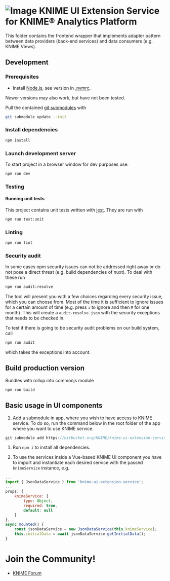 # ![Image](https://www.knime.com/files/knime_logo_github_40x40_4layers.png) KNIME UI Extension Service for KNIME® Analytics Platform

This folder contains the frontend wrapper that implements adapter pattern between data providers (back-end services) and
data consumers (e.g. KNIME Views).

## Development

### Prerequisites

* Install [Node.js][node], see version in [.nvmrc](.nvmrc).

Newer versions may also work, but have not been tested.

Pull the contained [git submodules](https://stackoverflow.com/a/4438292/5134084) with
```sh
git submodule update --init
```

### Install dependencies

```sh
npm install
```

### Launch development server
To start project in a browser window for dev purposes use:
```sh
npm run dev
```

### Testing

#### Running unit tests
This project contains unit tests written with [jest]. They are run with

```sh
npm run test:unit
```

### Linting

```sh
npm run lint
```

### Security audit

In some cases npm security issues can not be addressed right away or do not pose a direct threat (e.g. build
dependencies of nuxt). To deal with these run

```sh
npm run audit:resolve
```

The tool will present you with a few choices regarding every security issue, which you can choose from. Most of the
time it is sufficient to ignore issues for a certain amount of time (e.g. press `i` to ignore and then `M` for one
month). This will create a `audit-resolve.json` with the security exceptions that needs to be checked in.

To test if there is going to be security audit problems on our build system, call

```sh
npm run audit
```

which takes the exceptions into account.

## Build production version
Bundles with rollup into commonjs module
```sh
npm run build
```

## Basic usage in UI components
1. Add a submodule in app, where you wish to have access to KNIME service. To do so, run the command below in the root folder of the app where you want to use KNIME service.
```javascript
git submodule add https://bitbucket.org/KNIME/knime-ui-extension-service knime-ui-extension-service
```
1. Run `npm i` to install all dependencies.

2. To use the services inside a Vue-based KNIME UI component you have to import and instantiate each desired service with the
passed `knimeService` instance, e.g.
```javascript
...
import { JsonDataService } from 'knime-ui-extension-service';
...
props: {
    knimeService: {
        type: Object,
        required: true,
        default: null
    }
},
async mounted() {
    const jsonDataService = new JsonDataService(this.knimeService);
    this.initialData = await jsonDataService.getInitialData();
}
```


# Join the Community!
* [KNIME Forum](https://forum.knime.com/)


[node]: https://nodejs.org/
[Vue]: https://vuejs.org/
[Java]: https://www.oracle.com/technetwork/java/javase/downloads/index.html
[jest]: https://jestjs.io/en
